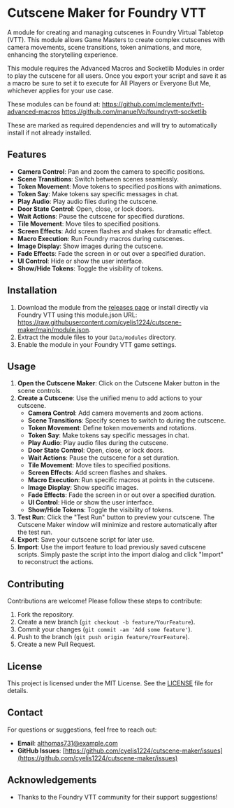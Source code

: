 # Cutscene Maker for Foundry VTT

A module for creating and managing cutscenes in Foundry Virtual Tabletop (VTT). This module allows Game Masters to create complex cutscenes with camera movements, scene transitions, token animations, and more, enhancing the storytelling experience.

This module requires the Advanced Macros and Socketlib Modules in order to play the cutscene for all users. Once you export your script and save it as a macro be sure to set it to execute for All Players or Everyone But Me, whichever applies for your use case.

These modules can be found at:
https://github.com/mclemente/fvtt-advanced-macros
https://github.com/manuelVo/foundryvtt-socketlib

These are marked as required dependencies and will try to automatically install if not already installed.

## Features

- **Camera Control**: Pan and zoom the camera to specific positions.
- **Scene Transitions**: Switch between scenes seamlessly.
- **Token Movement**: Move tokens to specified positions with animations.
- **Token Say**: Make tokens say specific messages in chat.
- **Play Audio**: Play audio files during the cutscene.
- **Door State Control**: Open, close, or lock doors.
- **Wait Actions**: Pause the cutscene for specified durations.
- **Tile Movement**: Move tiles to specified positions.
- **Screen Effects**: Add screen flashes and shakes for dramatic effect.
- **Macro Execution**: Run Foundry macros during cutscenes.
- **Image Display**: Show images during the cutscene.
- **Fade Effects**: Fade the screen in or out over a specified duration.
- **UI Control**: Hide or show the user interface.
- **Show/Hide Tokens**: Toggle the visibility of tokens.

## Installation

1. Download the module from the [releases page](https://github.com/cyelis1224/CM4Foundry/releases) or install directly via Foundry VTT using this module.json URL: https://raw.githubusercontent.com/cyelis1224/cutscene-maker/main/module.json.
2. Extract the module files to your `Data/modules` directory.
3. Enable the module in your Foundry VTT game settings.

## Usage

1. **Open the Cutscene Maker**: Click on the Cutscene Maker button in the scene controls.
2. **Create a Cutscene**: Use the unified menu to add actions to your cutscene.
   - **Camera Control**: Add camera movements and zoom actions.
   - **Scene Transitions**: Specify scenes to switch to during the cutscene.
   - **Token Movement**: Define token movements and rotations.
   - **Token Say**: Make tokens say specific messages in chat.
   - **Play Audio**: Play audio files during the cutscene.
   - **Door State Control**: Open, close, or lock doors.
   - **Wait Actions**: Pause the cutscene for a set duration.
   - **Tile Movement**: Move tiles to specified positions.
   - **Screen Effects**: Add screen flashes and shakes.
   - **Macro Execution**: Run specific macros at points in the cutscene.
   - **Image Display**: Show specific images.
   - **Fade Effects**: Fade the screen in or out over a specified duration.
   - **UI Control**: Hide or show the user interface.
   - **Show/Hide Tokens**: Toggle the visibility of tokens.
3. **Test Run**: Click the "Test Run" button to preview your cutscene. The Cutscene Maker window will minimize and restore automatically after the test run.
4. **Export**: Save your cutscene script for later use.
5. **Import**: Use the import feature to load previously saved cutscene scripts. Simply paste the script into the import dialog and click "Import" to reconstruct the actions.

## Contributing

Contributions are welcome! Please follow these steps to contribute:

1. Fork the repository.
2. Create a new branch (`git checkout -b feature/YourFeature`).
3. Commit your changes (`git commit -am 'Add some feature'`).
4. Push to the branch (`git push origin feature/YourFeature`).
5. Create a new Pull Request.

## License

This project is licensed under the MIT License. See the [LICENSE](LICENSE) file for details.

## Contact

For questions or suggestions, feel free to reach out:

- **Email**: althomas731@example.com
- **GitHub Issues**: [https://github.com/cyelis1224/cutscene-maker/issues](https://github.com/cyelis1224/cutscene-maker/issues)

## Acknowledgements

- Thanks to the Foundry VTT community for their support suggestions!

